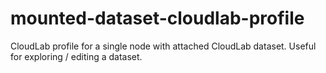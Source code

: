 # mounted-dataset-cloudlab-profile
CloudLab profile for a single node with attached CloudLab dataset. Useful for 
exploring / editing a dataset.

